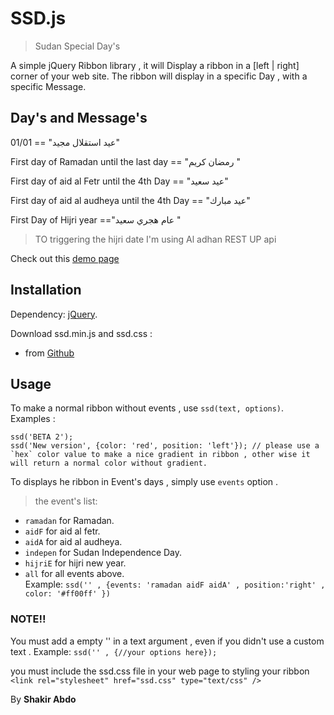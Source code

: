 SSD.js
=========

> Sudan Special Day's 

A simple jQuery Ribbon library , it will Display a ribbon in  a [left | right] corner of your web site.
The ribbon will display in a specific Day , with a specific Message.

## Day's and Message's
01/01 == "عيد استقلال مجيد"

First day of Ramadan until the last day == "رمضان كريم "  

First day of aid al Fetr until the 4th Day == "عيد سعيد"

First day of aid al audheya until the 4th Day == "عيد مبارك"

First Day of Hijri year =="عام هجري سعيد "

> TO triggering the hijri date I'm using Al adhan REST UP api


Check out this [demo page](http://shakir-abdo.github.io/SSD/ "Demo")

## Installation

Dependency: [jQuery](http://jquery.com).

Download  ssd.min.js and ssd.css :
- from [Github](https://github.com/shakir-abdo/SSD)

Usage
-----

To make a normal ribbon without events  , use `ssd(text, options)`. Examples :

    ssd('BETA 2');
    ssd('New version', {color: 'red', position: 'left'}); // please use a `hex` color value to make a nice gradient in ribbon , other wise it will return a normal color without gradient.

To displays he ribbon in Event's days , simply use `events` option .
> the event's list:
- `ramadan` for Ramadan. 
- `aidF` for aid al fetr. 
- `aidA` for aid al audheya. 
- `indepen` for Sudan Independence Day. 
- `hijriE` for hijri new year.
- `all` for all events above.  
Example:
`ssd('' , {events: 'ramadan aidF aidA' , position:'right' , color: '#ff00ff' })`
### NOTE!!
You must add a empty '' in a text argument , even if you didn't use a custom text .
Example: 
`ssd('' , {//your options here});`

you must include the ssd.css file in your web page to styling your ribbon
`<link rel="stylesheet" href="ssd.css" type="text/css" />`

By **Shakir Abdo**
